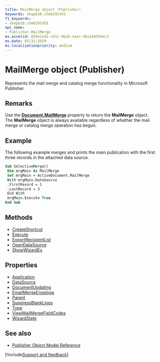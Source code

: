 ```yaml
---
title: MailMerge object (Publisher)
keywords: vbapb10.chm6291455
f1_keywords:
- vbapb10.chm6291455
api_name:
- Publisher.MailMerge
ms.assetid: 028e1e42-c61c-9b2b-4aec-d6a184504ec1
ms.date: 05/31/2019
ms.localizationpriority: medium
---
```



# MailMerge object (Publisher)

Represents the mail merge and catalog merge functionality in Microsoft Publisher.

## Remarks

Use the **[Document.MailMerge](Publisher.Document.MailMerge.md)** property to return the **MailMerge** object. The **MailMerge** object is always available regardless of whether the mail merge or catalog merge operation has begun. 

## Example

The following example merges and prints the main publication with the first three records in the attached data source.

```vb
Sub SelectiveMerge() 
 Dim mrgMain As MailMerge 
 Set mrgMain = ActiveDocument.MailMerge 
 With mrgMain.DataSource 
 .FirstRecord = 1 
 .LastRecord = 3 
 End With 
 mrgMain.Execute True 
End Sub
```


## Methods

- [CreateShortcut](Publisher.MailMerge.CreateShortcut.md)
- [Execute](Publisher.MailMerge.Execute.md)
- [ExportRecipientList](Publisher.MailMerge.ExportRecipientList.md)
- [OpenDataSource](Publisher.MailMerge.OpenDataSource.md)
- [ShowWizardEx](Publisher.MailMerge.ShowWizardEx.md)

## Properties

- [Application](Publisher.MailMerge.Application.md)
- [DataSource](Publisher.MailMerge.DataSource.md)
- [DocumentUpdating](Publisher.MailMerge.DocumentUpdating.md)
- [EmailMergeEnvelope](Publisher.MailMerge.EmailMergeEnvelope.md)
- [Parent](Publisher.MailMerge.Parent.md)
- [SuppressBlankLines](Publisher.MailMerge.SuppressBlankLines.md)
- [Type](Publisher.MailMerge.Type.md)
- [ViewMailMergeFieldCodes](Publisher.MailMerge.ViewMailMergeFieldCodes.md)
- [WizardState](Publisher.MailMerge.WizardState.md)

## See also

- [Publisher Object Model Reference](overview/publisher/object-model.md)



[!include[Support and feedback](~/includes/feedback-boilerplate.md)]